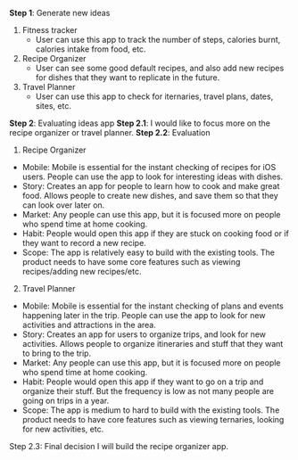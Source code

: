 **Step 1**: Generate new ideas
1. Fitness tracker
    - User can use this app to track the number of steps, calories burnt, calories intake from food, etc.
3. Recipe Organizer
    - User can see some good default recipes, and also add new recipes for dishes that they want to replicate in the future.
5. Travel Planner
    - User can use this app to check for iternaries, travel plans, dates, sites, etc.

**Step 2**: Evaluating ideas app
**Step 2.1**: I would like to focus more on the recipe organizer or travel planner.
**Step 2.2**: Evaluation
1. Recipe Organizer
- Mobile: Mobile is essential for the instant checking of recipes for iOS users. People can use the app to look for interesting ideas with dishes.
- Story: Creates an app for people to learn how to cook and make great food. Allows people to create new dishes, and save them so that they can look over later on.
- Market: Any people can use this app, but it is focused more on people who spend time at home cooking.
- Habit: People would open this app if they are stuck on cooking food or if they want to record a new recipe.
- Scope: The app is relatively easy to build with the existing tools. The product needs to have some core features such as viewing recipes/adding new recipes/etc.

2. Travel Planner
- Mobile: Mobile is essential for the instant checking of plans and events happening later in the trip. People can use the app to look for new activities and attractions in the area.
- Story: Creates an app for users to organize trips, and look for new activities. Allows people to organize itineraries and stuff that they want to bring to the trip.
- Market: Any people can use this app, but it is focused more on people who spend time at home cooking.
- Habit: People would open this app if they want to go on a trip and organize their stuff. But the frequency is low as not many people are going on trips in a year.
- Scope: The app is medium to hard to build with the existing tools. The product needs to have core features such as viewing ternaries, looking for new activities, etc.

Step 2.3: Final decision
I will build the recipe organizer app.